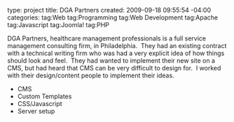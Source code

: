 type: project
title: DGA Partners
created: 2009-09-18 09:55:54 -04:00
categories: 
tag:Web
tag:Programming
tag:Web Development
tag:Apache
tag:Javascript
tag:Joomla!
tag:PHP
<p>DGA Partners, healthcare management professionals is a full service management consulting firm, in Philadelphia.&nbsp; They had an existing contract with a technical writing firm who was had a very explicit idea of how things should look and feel.&nbsp; They had wanted to implement their new site on a CMS, but had heard that CMS can be very difficult to design for.&nbsp; I worked with their design/content people to implement their ideas.</p><ul><li>CMS</li><li>Custom Templates</li><li>CSS/Javascript</li><li>Server setup</li></ul>
